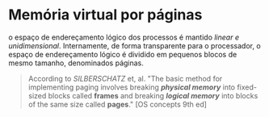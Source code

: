 
# Memória virtual por páginas
o espaço de endereçamento lógico dos processos é mantido _linear e unidimensional_. Internamente, de forma transparente para o processador, o espaço de endereçamento lógico é dividido em pequenos blocos de mesmo tamanho, denominados páginas.
> According to _SILBERSCHATZ_ et, al. "The basic method for implementing paging involves breaking **_physical memory_** into fixed-sized blocks called **frames** and breaking **_logical memory_** into blocks of the same size called **pages**." \[OS concepts 9th ed\]

